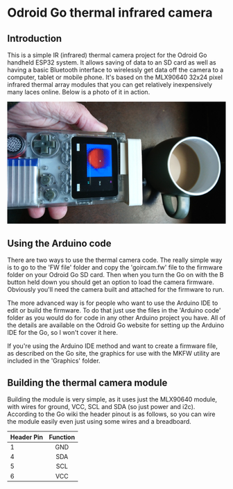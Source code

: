 # Odroid Go thermal infrared camera

## Introduction

This is a simple IR (infrared) thermal camera project for the Odroid Go handheld ESP32 system. It allows saving of data to an SD card as well as having a basic Bluetooth interface to wirelessly get data off the camera to a computer, tablet or mobile phone. It's based on the MLX90640 32x24 pixel infrared thermal array modules that you can get relatively inexpensively many laces online. Below is a photo of it in action.

![The thermal camera in action](https://github.com/drandrewthomas/Odroid_Go_thermal_IR_camera/blob/master/Photos/cupheat.jpg)

## Using the Arduino code

There are two ways to use the thermal camera code. The really simple way is to go to the 'FW file' folder and copy the 'goircam.fw' file to the firmware folder on your Odroid Go SD card. Then when you turn the Go on with the B button held down you should get an option to load the camera firmware. Obviously you'll need the camera built and attached for the firmware to run.

The more advanced way is for people who want to use the Arduino IDE to edit or build the firmware. To do that just use the files in the 'Arduino code' folder as you would do for code in any other Arduino project you have. All of the details are available on the Odroid Go website for setting up the Arduino IDE for the Go, so I won't cover it here.

If you're using the Arduino IDE method and want to create a firmware file, as described on the Go site, the graphics for use with the MKFW utility are included in the 'Graphics' folder.

## Building the thermal camera module

Building the module is very simple, as it uses just the MLX90640 module, with wires for ground, VCC, SCL and SDA (so just power and i2c). According to the Go wiki the header pinout is as follows, so you can wire the module easily even just using some wires and a breadboard.

| Header Pin | Function |
| ---------- |:--------:|
| 1          | GND      |
| 4          | SDA      |
| 5          | SCL      |
| 6          | VCC      |

